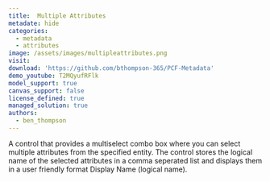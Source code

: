 ```yaml
---
title:  Multiple Attributes
metadate: hide
categories:
  - metadata
  - attributes
image: /assets/images/multipleattributes.png
visit: 
download: 'https://github.com/bthompson-365/PCF-Metadata'
demo_youtube: T2MQyufRFlk
model_support: true
canvas_support: false
license_defined: true
managed_solution: true
authors:
  - ben_thompson
---
```

A control that provides a multiselect combo box where you can select multiple attributes from the specified entity. The control stores the logical name of the selected attributes in a comma seperated list and displays them in a user friendly format Display Name (logical name).
